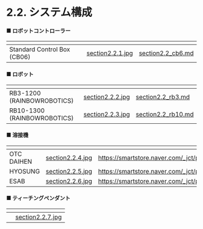 # 2.2. システム構成

#### ■ ロボットコントローラー

<table data-card-size="large" data-view="cards"><thead><tr><th></th><th data-hidden data-card-cover data-type="files"></th><th data-hidden data-card-target data-type="content-ref"></th></tr></thead><tbody><tr><td>Standard Control Box (CB06)</td><td><a href="../images/jp/chapter2/section2.2.1.jpg">section2.2.1.jpg</a></td><td><a href="section2.2_cb6.md">section2.2_cb6.md</a></td></tr></tbody></table>

#### ■ ロボット

<table data-card-size="large" data-view="cards"><thead><tr><th></th><th data-hidden data-card-cover data-type="files"></th><th data-hidden data-card-target data-type="content-ref"></th></tr></thead><tbody><tr><td>RB3-1200 (RAINBOWROBOTICS)</td><td><a href="../images/jp/chapter2/section2.2.2.jpg">section2.2.2.jpg</a></td><td><a href="section2.2_rb3.md">section2.2_rb3.md</a></td></tr><tr><td>RB10-1300 (RAINBOWROBOTICS)</td><td><a href="../images/jp/chapter2/section2.2.3.jpg">section2.2.3.jpg</a></td><td><a href="section2.2_rb10.md">section2.2_rb10.md</a></td></tr></tbody></table>

#### ■ 溶接機

<table data-view="cards"><thead><tr><th></th><th data-hidden data-card-cover data-type="files"></th><th data-hidden data-card-target data-type="content-ref"></th></tr></thead><tbody><tr><td>OTC DAIHEN</td><td><a href="../images/jp/chapter2/section2.2.4.jpg">section2.2.4.jpg</a></td><td><a href="https://smartstore.naver.com/_jct/products/10669322986">https://smartstore.naver.com/_jct/products/10669322986</a></td></tr><tr><td>HYOSUNG</td><td><a href="../images/jp/chapter2/section2.2.5.jpg">section2.2.5.jpg</a></td><td><a href="https://smartstore.naver.com/_jct/products/10669446708">https://smartstore.naver.com/_jct/products/10669446708</a></td></tr><tr><td>ESAB</td><td><a href="../images/jp/chapter2/section2.2.6.jpg">section2.2.6.jpg</a></td><td><a href="https://smartstore.naver.com/_jct/products/11150298166">https://smartstore.naver.com/_jct/products/11150298166</a></td></tr></tbody></table>

#### ■ ティーチングペンダント

<table data-card-size="large" data-view="cards"><thead><tr><th></th><th data-hidden data-card-cover data-type="files"></th></tr></thead><tbody><tr><td></td><td><a href="../images/jp/chapter2/section2.2.7.jpg">section2.2.7.jpg</a></td></tr></tbody></table>
